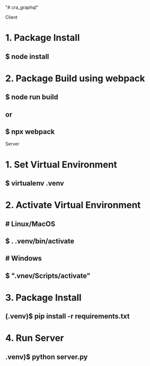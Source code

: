"# cra_graphql" 

Client
# 1. Package Install
## $ node install
#
# 2. Package Build using webpack
## $ node run build
## or
## $ npx webpack

Server
# 1. Set Virtual Environment
## $ virtualenv .venv
#
# 2. Activate Virtual Environment
## # Linux/MacOS
## $ . .venv/bin/activate 
## # Windows
## $ ".vnev/Scripts/activate"
#
# 3. Package Install
## (.venv)$ pip install -r requirements.txt
#
# 4. Run Server
## .venv)$ python server.py

